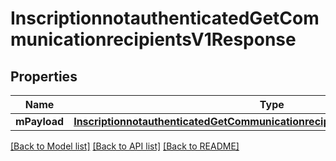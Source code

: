 # InscriptionnotauthenticatedGetCommunicationrecipientsV1Response

## Properties
Name | Type | Description | Notes
------------ | ------------- | ------------- | -------------
**mPayload** | [**InscriptionnotauthenticatedGetCommunicationrecipientsV1ResponseMPayload***](InscriptionnotauthenticatedGetCommunicationrecipientsV1ResponseMPayload.md) |  | 

[[Back to Model list]](../README.md#documentation-for-models) [[Back to API list]](../README.md#documentation-for-api-endpoints) [[Back to README]](../README.md)



